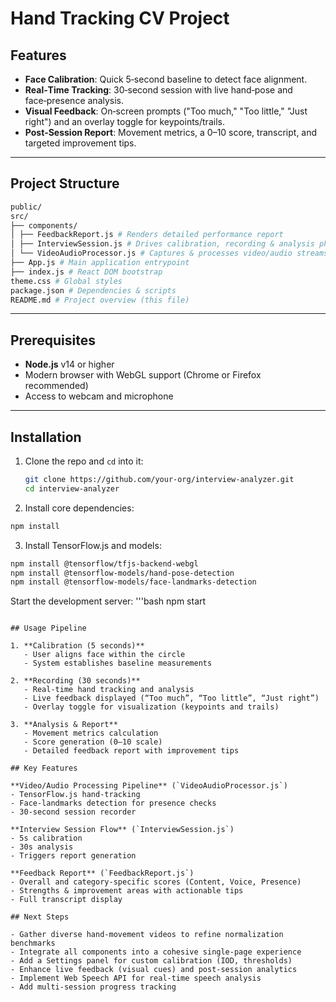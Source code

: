 # Hand Tracking CV Project

## Features

- **Face Calibration**: Quick 5‑second baseline to detect face alignment.  
- **Real‑Time Tracking**: 30‑second session with live hand‑pose and face‑presence analysis.  
- **Visual Feedback**: On‑screen prompts ("Too much," "Too little," "Just right") and an overlay toggle for keypoints/trails.  
- **Post‑Session Report**: Movement metrics, a 0–10 score, transcript, and targeted improvement tips.

---

## Project Structure

```bash
public/
src/
├── components/
│ ├── FeedbackReport.js # Renders detailed performance report
│ ├── InterviewSession.js # Drives calibration, recording & analysis phases
│ └── VideoAudioProcessor.js # Captures & processes video/audio streams
├── App.js # Main application entrypoint
├── index.js # React DOM bootstrap
theme.css # Global styles
package.json # Dependencies & scripts
README.md # Project overview (this file)
```

---

## Prerequisites

- **Node.js** v14 or higher  
- Modern browser with WebGL support (Chrome or Firefox recommended)  
- Access to webcam and microphone  

---

## Installation

1. Clone the repo and `cd` into it:  
   ```bash
   git clone https://github.com/your-org/interview-analyzer.git
   cd interview-analyzer


2. Install core dependencies:
```bash
npm install
```

3. Install TensorFlow.js and models:
```bash
npm install @tensorflow/tfjs-backend-webgl
npm install @tensorflow-models/hand-pose-detection
npm install @tensorflow-models/face-landmarks-detection
```

Start the development server:
'''bash
npm start
```

## Usage Pipeline

1. **Calibration (5 seconds)**  
   - User aligns face within the circle  
   - System establishes baseline measurements  

2. **Recording (30 seconds)**  
   - Real-time hand tracking and analysis  
   - Live feedback displayed (“Too much”, “Too little”, “Just right”)  
   - Overlay toggle for visualization (keypoints and trails)  

3. **Analysis & Report**  
   - Movement metrics calculation  
   - Score generation (0–10 scale)  
   - Detailed feedback report with improvement tips  

## Key Features

**Video/Audio Processing Pipeline** (`VideoAudioProcessor.js`)
- TensorFlow.js hand-tracking  
- Face-landmarks detection for presence checks  
- 30-second session recorder  

**Interview Session Flow** (`InterviewSession.js`)
- 5s calibration  
- 30s analysis  
- Triggers report generation  

**Feedback Report** (`FeedbackReport.js`)
- Overall and category-specific scores (Content, Voice, Presence)  
- Strengths & improvement areas with actionable tips  
- Full transcript display  

## Next Steps

- Gather diverse hand-movement videos to refine normalization benchmarks  
- Integrate all components into a cohesive single-page experience  
- Add a Settings panel for custom calibration (IOD, thresholds)  
- Enhance live feedback (visual cues) and post-session analytics  
- Implement Web Speech API for real-time speech analysis  
- Add multi-session progress tracking  
